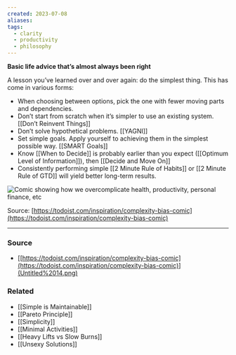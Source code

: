 ```yaml
---
created: 2023-07-08
aliases: 
tags:
  - clarity
  - productivity
  - philosophy
---
```

**Basic life advice that’s almost always been right**

A lesson you’ve learned over and over again: do the simplest thing. This has come in various forms:

- When choosing between options, pick the one with fewer moving parts and dependencies.
- Don’t start from scratch when it’s simpler to use an existing system. [[Don’t Reinvent Things]]
- Don’t solve hypothetical problems. [[YAGNI]]
- Set simple goals. Apply yourself to achieving them in the simplest possible way. [[SMART Goals]]
- Know [[When to Decide]] is probably earlier than you expect ([[Optimum Level of Information]]), then [[Decide and Move On]]
- Consistently performing simple [[2 Minute Rule of Habits]] or [[2 Minute Rule of GTD]] will yield better long-term results.

![Comic showing how we overcomplicate health, productivity, personal finance, etc](https://res.cloudinary.com/imagist/image/fetch/q_auto,f_auto,c_scale,w_2624/https%3A%2F%2Ftdinspiration.wpengine.com%2Fwp-content%2Fuploads%2F2021%2F05%2FCognitive_Biases-complexity_Doist.png)

Source: [https://todoist.com/inspiration/complexity-bias-comic](https://todoist.com/inspiration/complexity-bias-comic)

---

### Source
- [[https://todoist.com/inspiration/complexity-bias-comic](https://todoist.com/inspiration/complexity-bias-comic)](Untitled%2014.png)

### Related
- [[Simple is Maintainable]] 
- [[Pareto Principle]] 
- [[Simplicity]] 
- [[Minimal Activities]] 
- [[Heavy Lifts vs Slow Burns]]
- [[Unsexy Solutions]]
